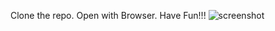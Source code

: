 Clone the repo.
Open with Browser.
Have Fun!!!
![screenshot](https://github.com/user-attachments/assets/acef14c9-133f-4a3f-bf51-0f11ed27e45e)

